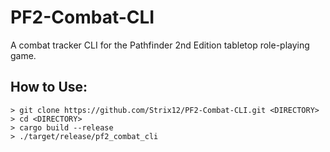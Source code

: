 # PF2-Combat-CLI
A combat tracker CLI for the Pathfinder 2nd Edition tabletop role-playing game.

## How to Use:
```
> git clone https://github.com/Strix12/PF2-Combat-CLI.git <DIRECTORY>
> cd <DIRECTORY>
> cargo build --release
> ./target/release/pf2_combat_cli
```

